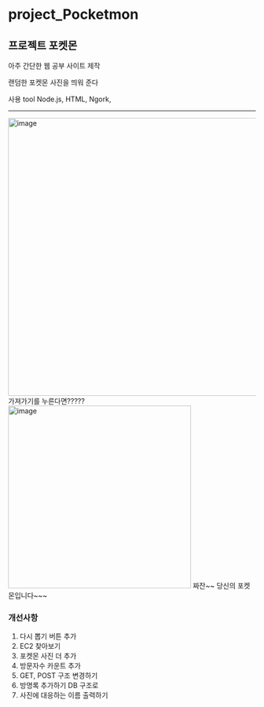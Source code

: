 # project_Pocketmon

## 프로젝트 포켓몬

아주 간단한 웹 공부 사이트 제작

랜덤한 포켓몬 사진을 띄워 준다

사용 tool Node.js, HTML, Ngork,

---
<img width="566" alt="image" src="https://user-images.githubusercontent.com/96401839/216385396-9af7c201-c3c7-4a62-901a-c86a0a470349.png">
가져가기를 누른다면?????

<img width="372" alt="image" src="https://user-images.githubusercontent.com/96401839/216385449-4ba03137-7ec9-4a0b-a6c1-6f6e097704dd.png">
짜잔~~ 당신의 포켓몬입니다~~~

### 개선사항

1. 다시 뽑기 버튼 추가
2. EC2 찾아보기
3. 포켓몬 사진 더 추가
4. 방문자수 카운트 추가
5. GET, POST 구조 변경하기
6. 방명록 추가하기 DB 구조로
7. 사진에 대응하는 이름 출력하기
